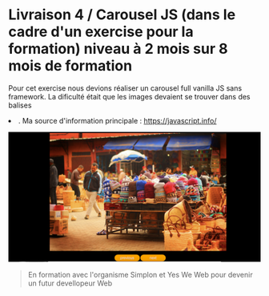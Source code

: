 # Livraison 4 / Carousel JS (dans le cadre d'un exercise pour la formation) niveau à 2 mois sur 8 mois de formation

Pour cet exercise nous devions réaliser un carousel full vanilla JS sans framework.
La dificulté était que les images devaient se trouver dans des balises <Li>.
Ma source d'information principale : https://javascript.info/

<img src="./images/screen4.png" alt="" />

>En formation avec l'organisme Simplon et Yes We Web pour devenir un futur devellopeur Web
